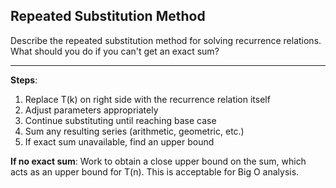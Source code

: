 ## Repeated Substitution Method

Describe the repeated substitution method for solving recurrence relations. What should you do if you can't get an exact sum?

---

**Steps**:
1. Replace T(k) on right side with the recurrence relation itself
2. Adjust parameters appropriately
3. Continue substituting until reaching base case
4. Sum any resulting series (arithmetic, geometric, etc.)
5. If exact sum unavailable, find an upper bound

**If no exact sum**: Work to obtain a close upper bound on the sum, which acts as an upper bound for T(n). This is acceptable for Big O analysis.

